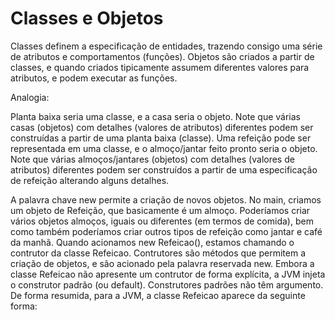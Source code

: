# Classes e Objetos

Classes definem a especificação de entidades, trazendo consigo uma série de atributos e comportamentos (funções). Objetos são criados a partir de classes, e quando criados tipicamente assumem diferentes valores para atributos, e podem executar as funções.

Analogia:

Planta baixa seria uma classe, e a casa seria o objeto. Note que várias casas (objetos) com detalhes (valores de atributos) diferentes podem ser construídas a partir de uma planta baixa (classe).
Uma refeição pode ser representada em uma classe, e o almoço/jantar feito pronto seria o objeto. Note que várias almoços/jantares (objetos) com detalhes (valores de atributos) diferentes podem ser construídos a partir de uma especificação de refeição alterando alguns detalhes.

A palavra chave new permite a criação de novos objetos. No main, criamos um objeto de Refeição, que basicamente é um almoço. Poderíamos criar vários objetos almoços, iguais ou diferentes (em termos de comida), bem como também poderíamos criar outros tipos de refeição como jantar e café da manhã.
Quando acionamos new Refeicao(), estamos chamando o contrutor da classe Refeicao. Contrutores são métodos que permitem a criação de objetos, e são acionado pela palavra reservada new. Embora a classe Refeicao não apresente um contrutor de forma explícita, a JVM injeta o construtor padrão (ou default). Construtores padrões não têm argumento. De forma resumida, para a JVM, a classe Refeicao aparece da seguinte forma:

